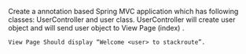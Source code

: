 Create a annotation based Spring MVC application which has following classes: UserController and user class.
UserController will create user object and will send user object to View Page (index) .

    View Page Should display “Welcome <user> to stackroute”.

